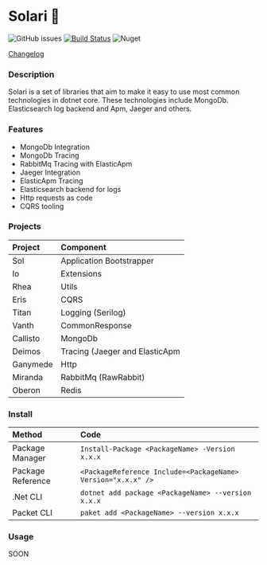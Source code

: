 # Solari 🚀

![GitHub issues](https://img.shields.io/github/issues/LuccasGianesini/solari)
[![Build Status](https://dev.azure.com/luccaslauthgianesini/Solari/_apis/build/status/LuccasGianesini.solari?branchName=master&jobName=Build%20solution%20and%20create%20NuGet%20packages)](https://dev.azure.com/luccaslauthgianesini/Solari/_build/latest?definitionId=24&branchName=master)
![Nuget](https://img.shields.io/nuget/v/Solari.Sol)

[Changelog]()

### Description

  Solari is a set of libraries that aim to make it easy to use most common technologies in dotnet core. These technologies include MongoDb. Elasticsearch log backend and Apm, Jaeger and others.

### Features

  * MongoDb Integration
  * MongoDb Tracing
  * RabbitMq Tracing with ElasticApm
  * Jaeger Integration
  * ElasticApm Tracing
  * Elasticsearch backend for logs
  * Http requests as code
  * CQRS tooling

### Projects

 |   Project | Component                      |
 | :-------- |:------------------------------ |
 | Sol       | Application Bootstrapper       |
 | Io        | Extensions                     |
 | Rhea      | Utils                          |
 | Eris      | CQRS                           |
 | Titan     | Logging (Serilog)              |
 | Vanth     | CommonResponse                 |
 | Callisto  | MongoDb                        |
 | Deimos    | Tracing (Jaeger and ElasticApm |
 | Ganymede  | Http                           |
 | Miranda   | RabbitMq (RawRabbit)           |
 | Oberon    | Redis                          |
  

### Install
   |   Method            | Code                                                          |
   | :------------------ |:------------------------------------------------------------- |
   | Package Manager     | `Install-Package <PackageName> -Version x.x.x`                |
   | Package Reference   | `<PackageReference Include=<PackageName> Version="x.x.x" />`|
   | .Net CLI            | `dotnet add package <PackageName> --version x.x.x`            |
   | Packet CLI          | `paket add <PackageName> --version x.x.x`                     |



### Usage
SOON
